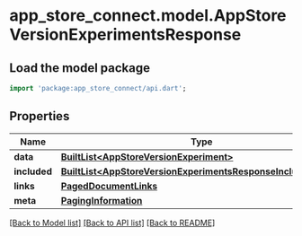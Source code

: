 # app_store_connect.model.AppStoreVersionExperimentsResponse

## Load the model package
```dart
import 'package:app_store_connect/api.dart';
```

## Properties
Name | Type | Description | Notes
------------ | ------------- | ------------- | -------------
**data** | [**BuiltList&lt;AppStoreVersionExperiment&gt;**](AppStoreVersionExperiment.md) |  | 
**included** | [**BuiltList&lt;AppStoreVersionExperimentsResponseIncludedInner&gt;**](AppStoreVersionExperimentsResponseIncludedInner.md) |  | [optional] 
**links** | [**PagedDocumentLinks**](PagedDocumentLinks.md) |  | 
**meta** | [**PagingInformation**](PagingInformation.md) |  | [optional] 

[[Back to Model list]](../README.md#documentation-for-models) [[Back to API list]](../README.md#documentation-for-api-endpoints) [[Back to README]](../README.md)


